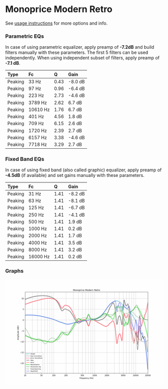 # Monoprice Modern Retro
See [usage instructions](https://github.com/jaakkopasanen/AutoEq#usage) for more options and info.

### Parametric EQs
In case of using parametric equalizer, apply preamp of **-7.2dB** and build filters manually
with these parameters. The first 5 filters can be used independently.
When using independent subset of filters, apply preamp of **-7.1 dB**.

| Type    | Fc       |    Q | Gain    |
|:--------|:---------|:-----|:--------|
| Peaking | 33 Hz    | 0.43 | -8.0 dB |
| Peaking | 97 Hz    | 0.96 | -6.4 dB |
| Peaking | 223 Hz   | 2.73 | -4.6 dB |
| Peaking | 3789 Hz  | 2.62 | 6.7 dB  |
| Peaking | 10610 Hz | 1.76 | 6.7 dB  |
| Peaking | 401 Hz   | 4.56 | 1.8 dB  |
| Peaking | 709 Hz   | 6.15 | 2.6 dB  |
| Peaking | 1720 Hz  | 2.39 | 2.7 dB  |
| Peaking | 6157 Hz  | 3.38 | -4.6 dB |
| Peaking | 7718 Hz  | 3.29 | 2.7 dB  |

### Fixed Band EQs
In case of using fixed band (also called graphic) equalizer, apply preamp of **-4.5dB**
(if available) and set gains manually with these parameters.

| Type    | Fc       |    Q | Gain    |
|:--------|:---------|:-----|:--------|
| Peaking | 31 Hz    | 1.41 | -8.2 dB |
| Peaking | 63 Hz    | 1.41 | -8.1 dB |
| Peaking | 125 Hz   | 1.41 | -6.7 dB |
| Peaking | 250 Hz   | 1.41 | -4.1 dB |
| Peaking | 500 Hz   | 1.41 | 1.9 dB  |
| Peaking | 1000 Hz  | 1.41 | 0.2 dB  |
| Peaking | 2000 Hz  | 1.41 | 1.7 dB  |
| Peaking | 4000 Hz  | 1.41 | 3.5 dB  |
| Peaking | 8000 Hz  | 1.41 | 3.2 dB  |
| Peaking | 16000 Hz | 1.41 | 0.2 dB  |

### Graphs
![](./Monoprice%20Modern%20Retro.png)